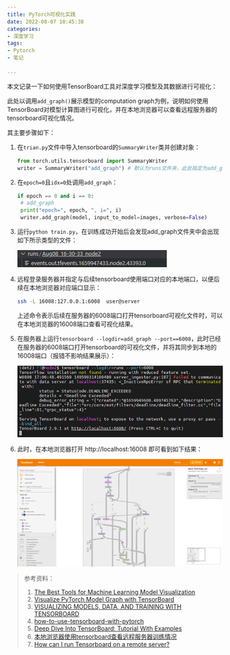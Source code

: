 ```yaml
---
title: PyTorch可视化实践
date: 2022-08-07 10:45:38
categories:
- 深度学习
tags:
- Pytorch
- 笔记

---
```


本文记录一下如何使用TensorBoard工具对深度学习模型及其数据进行可视化：

<!--more-->

此处以调用`add_graph()`展示模型的computation graph为例，说明如何使用TensorBoard对模型计算图进行可视化，并在本地浏览器可以查看远程服务器的tensorboard可视化情况。

其主要步骤如下：

1. 在`trian.py`文件中导入tensorboard的`SummaryWriter`类并创建对象：

   ```python
   from torch.utils.tensorboard import SummaryWriter
   writer = SummaryWriter("add_graph") # 默认为runs文件夹，此处指定为add_graph文件夹
   ```

2. 在`epoch=0`且`idx=0`处调用`add_graph`：

   ```python
   if epoch == 0 and i == 0:
   	# add_graph
   	print("epoch=", epoch, ", i=", i)
   	writer.add_graph(model, input_to_model=images, verbose=False)
   ```

3. 运行`python train.py`，在训练成功开始后会发现add_graph文件夹中会出现如下所示类型的文件：

   ![image-20220808170232112](https://raw.githubusercontent.com/Tom89757/ImageHost/main/hexo/image-20220808170232112.png)

4. 远程登录服务器并指定与后续tensorboard使用端口对应的本地端口，以便后续在本地浏览器对应端口显示：

   ```bash
   ssh -L 16008:127.0.0.1:6008  user@server
   ```

   上述命令表示后续在服务器的6008端口打开tensorboard可视化文件时，可以在本地浏览器的16008端口查看可视化结果。

5. 在服务器上运行`tensorboard --logdir=add_graph --port==6008`，此时已经在服务器的6008端口打开tensorboard的可视化文件，并将其同步到本地的16008端口（报错不影响结果展示）：

   ![image-20220808170714479](https://raw.githubusercontent.com/Tom89757/ImageHost/main/hexo/image-20220808170714479.png)

6. 此时，在本地浏览器打开 http://localhost:16008 即可看到如下结果：

   ![image-20220808170919983](https://raw.githubusercontent.com/Tom89757/ImageHost/main/hexo/image-20220808170919983.png)

> 参考资料：
>
> 1. [The Best Tools for Machine Learning Model Visualization](https://neptune.ai/blog/the-best-tools-for-machine-learning-model-visualization)
> 2. [Visualize PyTorch Model Graph with TensorBoard](https://liarsliarsliars.com/visualize-pytorch-model-graph-with-tensorboard/)
> 3. [VISUALIZING MODELS, DATA, AND TRAINING WITH TENSORBOARD](https://pytorch.org/tutorials/intermediate/tensorboard_tutorial.html)
> 4. [how-to-use-tensorboard-with-pytorch](https://github.com/christianversloot/machine-learning-articles/blob/main/how-to-use-tensorboard-with-pytorch.md)
> 5. [Deep Dive Into TensorBoard: Tutorial With Examples](https://neptune.ai/blog/tensorboard-tutorial)
> 6. [本地浏览器使用tensorboard查看远程服务器训练情况](https://blog.csdn.net/u010626937/article/details/107747070)
> 7. [How can I run Tensorboard on a remote server?](https://stackoverflow.com/questions/37987839/how-can-i-run-tensorboard-on-a-remote-server)
